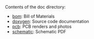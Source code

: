Contents of the doc directory:

  * [bom](./bom/): Bill of Materials
  * [doxygen](./doxygen/): Source code documentation
  * [pcb](./pcb/): PCB renders and photos
  * [schematic](./schematic/): Schematic PDF
